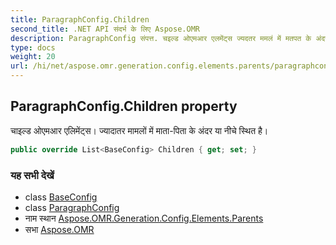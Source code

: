 ```yaml
---
title: ParagraphConfig.Children
second_title: .NET API संदर्भ के लिए Aspose.OMR
description: ParagraphConfig संपत्त. चइल्ड ओएमआर एलमेंट्स ज्यदतर ममलं में मतपत के अंदर य नचे स्थत है
type: docs
weight: 20
url: /hi/net/aspose.omr.generation.config.elements.parents/paragraphconfig/children/
---
```

## ParagraphConfig.Children property

चाइल्ड ओएमआर एलिमेंट्स। ज्यादातर मामलों में माता-पिता के अंदर या नीचे स्थित है।

```csharp
public override List<BaseConfig> Children { get; set; }
```

### यह सभी देखें

* class [BaseConfig](../../../aspose.omr.generation.config/baseconfig/)
* class [ParagraphConfig](../)
* नाम स्थान [Aspose.OMR.Generation.Config.Elements.Parents](../../paragraphconfig/)
* सभा [Aspose.OMR](../../../)


